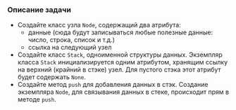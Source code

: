 ### Описание задачи

- Создайте класс узла `Node`, содержащий два атрибута:
    - данные 
    (сюда будут записываться любые полезные данные: число, строка, список и т.д.)
    - ссылка на следующий узел
- Создайте класс `Stack`, одноименной структуры данных. 
Экземпляр класса `Stack` инициализируется одним атрибутом, хранящим ссылку на верхний (крайний в стэке) узел. Для пустого стэка этот атрибут будет содержать `None`.
- Создайте метод `push` для добавления данных в стэк. 
Создание экземпляра `Node`, для связывания данных в стеке, происходит прям в методе `push`.
